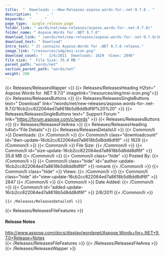```yaml
---
title:  "  Downloads ---New-Releases-aspose.words-for-.net-9.7.0 . " 
description:  "    . " 
keywords:  "    . " 
page_type:  single_release_page
folder_link: " words/net/new-releases/aspose.words-for-.net-9.7.0/"
folder_name: " Aspose.Words for .NET 9.7.0"
download_link: " /words/net/new-releases/aspose.words-for-.net-9.7.0/16cb2cc822064ed7a8618b5d8dd8df6f"
download_text: " Download"
Intro_text: " It contains Aspose.Words for .NET 9.7.0 release."
image_link: "/resources/img/msi-icon.png"
download_count: "   2/6/2011  Downloads: 1629  Views: 2846"
file_size: "  File Size: 35.8 MB "
parent_path: "words/net"
section_parent_path: "words/net"
weight: 280 
---
```


{{< Releases/ReleasesWapper >}}
  {{< Releases/ReleasesHeading H2txt=" Aspose.Words for .NET 9.7.0" imagelink="/resources/img/msi-icon.png">}}
  {{< Releases/ReleasesButtons >}}
    {{< Releases/ReleasesSingleButtons text=" Download" link="/words/net/new-releases/aspose.words-for-.net-9.7.0/16cb2cc822064ed7a8618b5d8dd8df6f%20%20" >}}
    {{< Releases/ReleasesSingleButtons text=" Support Forum " link="https://forum.aspose.com/c/words" >}}
  {{< Releases/ReleasesButtons >}}
  {{< Releases/ReleasesFileArea >}}
    {{< Releases/ReleasesHeading h4txt="File Details">}}
    {{< Releases/ReleasesDetailsUl >}}
            {{< Common/li  >}} Downloads: {{< /Common/li >}} 
      {{< Common/li class="downloadcount" id="dwn-update-16cb2cc822064ed7a8618b5d8dd8df6f" >}} 1629 {{< /Common/li >}} 
      {{< Common/li  >}} File Size: {{< /Common/li >}} 
      {{< Common/li id="size-update-16cb2cc822064ed7a8618b5d8dd8df6f" >}} 35.8 MB {{< /Common/li >}} 
      {{< Common/li  class="hide" >}} Posted By: {{< /Common/li >}} 
      {{< Common/li class="hide" id="author-update-16cb2cc822064ed7a8618b5d8dd8df6f" >}} romank {{< /Common/li >}} 
      {{< Common/li class="hide"  >}} Views: {{< /Common/li >}} 
      {{< Common/li class="hide" id="view-update-16cb2cc822064ed7a8618b5d8dd8df6f" >}} 2847 {{< /Common/li >}} 
      {{< Common/li  >}} Date Added: {{< /Common/li >}} 
      {{< Common/li id="added-update-16cb2cc822064ed7a8618b5d8dd8df6f" >}} 2/6/2011 {{< /Common/li >}} 

    {{< /Releases/ReleasesDetailsUl >}}

  {{< Releases/ReleasesFileFeatures >}}
      <h4>Release Notes</h4><div><a href="http://www.aspose.com/docs/display/wordsnet/Aspose.Words+for+.NET+9.7.0+Release+Notes">http://www.aspose.com/docs/display/wordsnet/Aspose.Words+for+.NET+9.7.0+Release+Notes</a></div>
  {{< /Releases/ReleasesFileFeatures >}}
 {{< /Releases/ReleasesFileArea >}}
{{< /Releases/ReleasesWapper >}}


